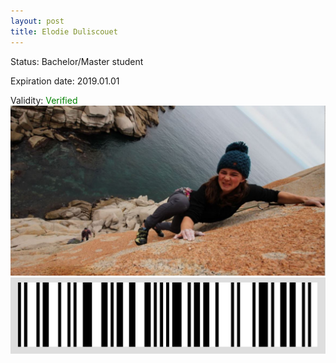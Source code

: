 ```yaml
---
layout: post
title: Elodie Duliscouet
---
```


Status: Bachelor/Master student

Expiration date: 2019.01.01

Validity: <font color="green"> Verified</font> 
![](/members/img/Elodie_Duliscouet.png)
![](/members/img/bar.png)
